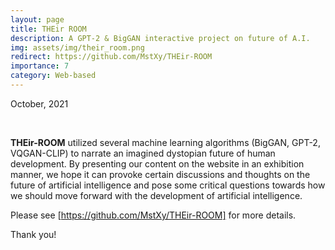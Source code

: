 ```yaml
---
layout: page
title: THEir ROOM
description: A GPT-2 & BigGAN interactive project on future of A.I. 
img: assets/img/their_room.png
redirect: https://github.com/MstXy/THEir-ROOM
importance: 7
category: Web-based
---
```


October, 2021

<br>

**THEir-ROOM** utilized several machine learning algorithms (BigGAN, GPT-2, VQGAN-CLIP) to narrate an imagined dystopian future of human development. By presenting our content on the website in an exhibition manner, we hope it can provoke certain discussions and thoughts on the future of artificial intelligence and pose some critical questions towards how we should move forward with the development of artificial intelligence.

Please see [https://github.com/MstXy/THEir-ROOM] for more details.

Thank you!

